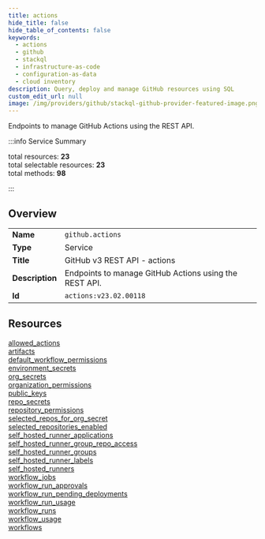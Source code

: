 ```yaml
---
title: actions
hide_title: false
hide_table_of_contents: false
keywords:
  - actions
  - github
  - stackql
  - infrastructure-as-code
  - configuration-as-data
  - cloud inventory
description: Query, deploy and manage GitHub resources using SQL
custom_edit_url: null
image: /img/providers/github/stackql-github-provider-featured-image.png
---
```

Endpoints to manage GitHub Actions using the REST API.  
    
:::info Service Summary

<div class="row">
<div class="providerDocColumn">
<span>total resources:&nbsp;<b>23</b></span><br />
<span>total selectable resources:&nbsp;<b>23</b></span><br />
<span>total methods:&nbsp;<b>98</b></span><br />
</div>
</div>

:::

## Overview
<table><tbody>
<tr><td><b>Name</b></td><td><code>github.actions</code></td></tr>
<tr><td><b>Type</b></td><td>Service</td></tr>
<tr><td><b>Title</b></td><td>GitHub v3 REST API - actions</td></tr>
<tr><td><b>Description</b></td><td>Endpoints to manage GitHub Actions using the REST API.</td></tr>
<tr><td><b>Id</b></td><td><code>actions:v23.02.00118</code></td></tr>
</tbody></table>

## Resources
<div class="row">
<div class="providerDocColumn">
<a href="/providers/github/actions/allowed_actions/">allowed_actions</a><br />
<a href="/providers/github/actions/artifacts/">artifacts</a><br />
<a href="/providers/github/actions/default_workflow_permissions/">default_workflow_permissions</a><br />
<a href="/providers/github/actions/environment_secrets/">environment_secrets</a><br />
<a href="/providers/github/actions/org_secrets/">org_secrets</a><br />
<a href="/providers/github/actions/organization_permissions/">organization_permissions</a><br />
<a href="/providers/github/actions/public_keys/">public_keys</a><br />
<a href="/providers/github/actions/repo_secrets/">repo_secrets</a><br />
<a href="/providers/github/actions/repository_permissions/">repository_permissions</a><br />
<a href="/providers/github/actions/selected_repos_for_org_secret/">selected_repos_for_org_secret</a><br />
<a href="/providers/github/actions/selected_repositories_enabled/">selected_repositories_enabled</a><br />
<a href="/providers/github/actions/self_hosted_runner_applications/">self_hosted_runner_applications</a><br />
</div>
<div class="providerDocColumn">
<a href="/providers/github/actions/self_hosted_runner_group_repo_access/">self_hosted_runner_group_repo_access</a><br />
<a href="/providers/github/actions/self_hosted_runner_groups/">self_hosted_runner_groups</a><br />
<a href="/providers/github/actions/self_hosted_runner_labels/">self_hosted_runner_labels</a><br />
<a href="/providers/github/actions/self_hosted_runners/">self_hosted_runners</a><br />
<a href="/providers/github/actions/workflow_jobs/">workflow_jobs</a><br />
<a href="/providers/github/actions/workflow_run_approvals/">workflow_run_approvals</a><br />
<a href="/providers/github/actions/workflow_run_pending_deployments/">workflow_run_pending_deployments</a><br />
<a href="/providers/github/actions/workflow_run_usage/">workflow_run_usage</a><br />
<a href="/providers/github/actions/workflow_runs/">workflow_runs</a><br />
<a href="/providers/github/actions/workflow_usage/">workflow_usage</a><br />
<a href="/providers/github/actions/workflows/">workflows</a><br />
</div>
</div>
